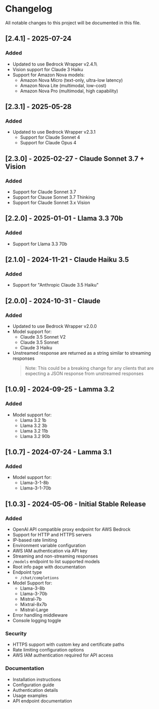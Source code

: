 # Changelog
All notable changes to this project will be documented in this file.

## [2.4.1] - 2025-07-24
### Added
- Updated to use Bedrock Wrapper v2.4.1\
- Vision support for Claude 3 Haiku
- Support for Amazon Nova models:
  - Amazon Nova Micro (text-only, ultra-low latency)
  - Amazon Nova Lite (multimodal, low-cost)
  - Amazon Nova Pro (multimodal, high capability)

## [2.3.1] - 2025-05-28
### Added
- Updated to use Bedrock Wrapper v2.3.1
  - Support for Claude Sonnet 4
  - Support for Claude Opus 4

## [2.3.0] - 2025-02-27 - Claude Sonnet 3.7 + Vision
### Added
- Support for Claude Sonnet 3.7
- Support for Clause Sonnet 3.7 Thinking
- Support for Claude Sonnet 3.x Vision

## [2.2.0] - 2025-01-01 - Llama 3.3 70b
### Added
- Support for Llama 3.3 70b

## [2.1.0] - 2024-11-21 - Claude Haiku 3.5
### Added
- Support for "Anthropic Claude 3.5 Haiku"

## [2.0.0] - 2024-10-31 - Claude
### Added
- Updated to use Bedrock Wrapper v2.0.0
- Model support for:
  - Claude 3.5 Sonnet V2
  - Claude 3.5 Sonnet
  - Claude 3 Haiku
- Unstreamed response are returned as a string similar to streaming responses
    > Note: This could be a breaking change for any clients that are expecting a JSON response from unstreamed responses

## [1.0.9] - 2024-09-25 - Lamma 3.2
### Added
- Model support for:
  - Llama 3.2 1b
  - Llama 3.2 3b
  - Llama 3.2 11b
  - Llama 3.2 90b


## [1.0.7] - 2024-07-24 - Lamma 3.1
### Added
- Model support for:
  - Llama-3-1-8b
  - Llama-3-1-70b


## [1.0.3] - 2024-05-06 - Initial Stable Release
### Added
- OpenAI API compatible proxy endpoint for AWS Bedrock
- Support for HTTP and HTTPS servers
- IP-based rate limiting
- Environment variable configuration
- AWS IAM authentication via API key
- Streaming and non-streaming responses
- `/models` endpoint to list supported models
- Root info page with documentation
- Endpoint type
  - `/chat/completions`
- Model Support for:
  - Llama-3-8b
  - Llama-3-70b
  - Mistral-7b
  - Mixtral-8x7b
  - Mistral-Large
- Error handling middleware
- Console logging toggle

### Security
- HTTPS support with custom key and certificate paths
- Rate limiting configuration options
- AWS IAM authentication required for API access

### Documentation
- Installation instructions
- Configuration guide
- Authentication details
- Usage examples
- API endpoint documentation 
